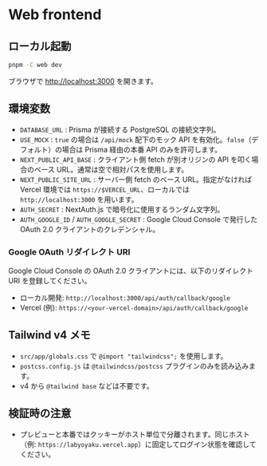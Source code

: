 # Web frontend

## ローカル起動

```bash
pnpm -C web dev
```

ブラウザで <http://localhost:3000> を開きます。

## 環境変数

- `DATABASE_URL` : Prisma が接続する PostgreSQL の接続文字列。
- `USE_MOCK` : `true` の場合は `/api/mock` 配下のモック API を有効化。`false`（デフォルト）の場合は Prisma 経由の本番 API のみを許可します。
- `NEXT_PUBLIC_API_BASE` : クライアント側 fetch が別オリジンの API を叩く場合のベース URL。通常は空で相対パスを使用します。
- `NEXT_PUBLIC_SITE_URL` : サーバー側 fetch のベース URL。指定がなければ Vercel 環境では `https://$VERCEL_URL`、ローカルでは `http://localhost:3000` を用います。
- `AUTH_SECRET` : NextAuth.js で暗号化に使用するランダム文字列。
- `AUTH_GOOGLE_ID` / `AUTH_GOOGLE_SECRET` : Google Cloud Console で発行した OAuth 2.0 クライアントのクレデンシャル。

### Google OAuth リダイレクト URI

Google Cloud Console の OAuth 2.0 クライアントには、以下のリダイレクト URI を登録してください。

- ローカル開発: `http://localhost:3000/api/auth/callback/google`
- Vercel (例): `https://<your-vercel-domain>/api/auth/callback/google`

## Tailwind v4 メモ

- `src/app/globals.css` で `@import "tailwindcss";` を使用します。
- `postcss.config.js` は `@tailwindcss/postcss` プラグインのみを読み込みます。
- v4 から `@tailwind base` などは不要です。

## 検証時の注意

- プレビューと本番ではクッキーがホスト単位で分離されます。同じホスト（例: `https://labyoyaku.vercel.app`）に固定してログイン状態を確認してください。
